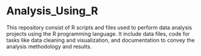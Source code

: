 # Analysis_Using_R
This repository consist of R scripts and files used to perform data analysis projects using the R programming language. It include data files, code for tasks like data cleaning and visualization, and documentation to convey the analysis methodology and results.
